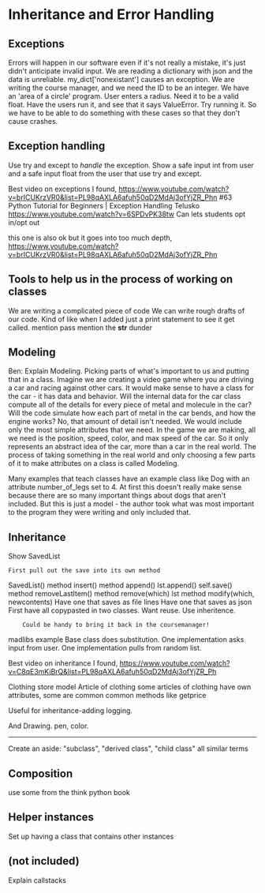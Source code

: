 
Inheritance and Error Handling
===================================

Exceptions
---------------------------------------------------------------
Errors will happen in our software even if it's not really a mistake,
it's just didn't anticipate invalid input.
We are reading a dictionary with json and the data is unreliable.
my_dict['nonexistant'] causes an exception.
We are writing the course manager, and we need the ID to be an integer.
We have an 'area of a circle' program.
User enters a radius. Need it to be a valid float.
Have the users run it, and see that it says ValueError.
Try running it.
So we have to be able to do something with these cases so that they don't cause crashes.


Exception handling
---------------------------------------------------------------
Use try and except to *handle* the exception.
Show a safe input int from user and a safe input float from the user
that use try and except.

Best video on exceptions I found,
https://www.youtube.com/watch?v=brICUKrzVR0&list=PL98qAXLA6afuh50qD2MdAj3ofYjZR_Phn
#63 Python Tutorial for Beginners | Exception Handling
Telusko
https://www.youtube.com/watch?v=6SPDvPK38tw
Can lets students opt in/opt out

this one is also ok but it goes into too much depth,
https://www.youtube.com/watch?v=brICUKrzVR0&list=PL98qAXLA6afuh50qD2MdAj3ofYjZR_Phn

Tools to help us in the process of working on classes
---------------------------------------------------------------
We are writing a complicated piece of code
We can write rough drafts of our code.
Kind of like when I added just a print statement to see it get called.
mention pass
mention the __str__ dunder


Modeling
---------------------------------------------------------------
Ben:
Explain Modeling. Picking parts of what's important to us and putting that in a class.
Imagine we are creating a video game where you are driving a car and racing against other cars.
It would make sense to have a class for the car - it has data and behavior.
Will the internal data for the car class compute all of the details for every piece of metal and molecule in the car? Will the code simulate how each part of metal in the car bends, and how the engine works?
No, that amount of detail isn't needed. We would include only the most simple attributes that we need.
In the game we are making, all we need is the position, speed, color, and max speed of the car.
So it only represents an abstract idea of the car, more than a car in the real world.
The process of taking something in the real world and only choosing a few parts of it to make attributes on a class is called Modeling.

Many examples that teach classes have an example class like Dog with an attribute number_of_legs set to 4. At first this doesn't really make sense
because there are so many important things about dogs that aren't included.
But this is just a model - the author took what was most important to the program they were writing and only included that.



Inheritance
---------------------------------------------------------------
Show SavedList

    First pull out the save into its own method

SavedList()
    method insert()
    method append()
        lst.append()
        self.save()
    method removeLastItem()
    method remove(which)
        lst
    method modify(which, newcontents)
Have one that saves as file lines
Have one that saves as json
First have all copypasted in two classes.
Want reuse.
Use inheritence.


        Could be handy to bring it back in the coursemanager!

madlibs example
Base class does substitution. One implementation asks input from user. One implementation pulls from random list.


Best video on inheritance I found,
https://www.youtube.com/watch?v=C8qE3mKiBrQ&list=PL98qAXLA6afuh50qD2MdAj3ofYjZR_Ph

Clothing store model
Article of clothing
some articles of clothing have own attributes, some are common
common methods like getprice

Useful for inheritance-adding logging.

And Drawing. pen, color.

--------------------
Create an aside: "subclass", "derived class", "child class" all similar terms

Composition
---------------------------------------------------------------
use some from the think python book

Helper instances
---------------------------------------------------------------
Set up having a class that contains other instances


(not included)
---------------------------------------------------------------
Explain callstacks


